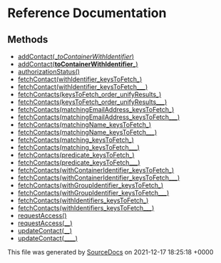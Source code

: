# Reference Documentation

## Methods

-   [addContact(__toContainerWithIdentifier_)](methods/addContact(__toContainerWithIdentifier_).md)
-   [addContact(__toContainerWithIdentifier___)](methods/addContact(__toContainerWithIdentifier___).md)
-   [authorizationStatus()](methods/authorizationStatus().md)
-   [fetchContact(withIdentifier_keysToFetch_)](methods/fetchContact(withIdentifier_keysToFetch_).md)
-   [fetchContact(withIdentifier_keysToFetch___)](methods/fetchContact(withIdentifier_keysToFetch___).md)
-   [fetchContacts(keysToFetch_order_unifyResults_)](methods/fetchContacts(keysToFetch_order_unifyResults_).md)
-   [fetchContacts(keysToFetch_order_unifyResults___)](methods/fetchContacts(keysToFetch_order_unifyResults___).md)
-   [fetchContacts(matchingEmailAddress_keysToFetch_)](methods/fetchContacts(matchingEmailAddress_keysToFetch_).md)
-   [fetchContacts(matchingEmailAddress_keysToFetch___)](methods/fetchContacts(matchingEmailAddress_keysToFetch___).md)
-   [fetchContacts(matchingName_keysToFetch_)](methods/fetchContacts(matchingName_keysToFetch_).md)
-   [fetchContacts(matchingName_keysToFetch___)](methods/fetchContacts(matchingName_keysToFetch___).md)
-   [fetchContacts(matching_keysToFetch_)](methods/fetchContacts(matching_keysToFetch_).md)
-   [fetchContacts(matching_keysToFetch___)](methods/fetchContacts(matching_keysToFetch___).md)
-   [fetchContacts(predicate_keysToFetch_)](methods/fetchContacts(predicate_keysToFetch_).md)
-   [fetchContacts(predicate_keysToFetch___)](methods/fetchContacts(predicate_keysToFetch___).md)
-   [fetchContacts(withContainerIdentifier_keysToFetch_)](methods/fetchContacts(withContainerIdentifier_keysToFetch_).md)
-   [fetchContacts(withContainerIdentifier_keysToFetch___)](methods/fetchContacts(withContainerIdentifier_keysToFetch___).md)
-   [fetchContacts(withGroupIdentifier_keysToFetch_)](methods/fetchContacts(withGroupIdentifier_keysToFetch_).md)
-   [fetchContacts(withGroupIdentifier_keysToFetch___)](methods/fetchContacts(withGroupIdentifier_keysToFetch___).md)
-   [fetchContacts(withIdentifiers_keysToFetch_)](methods/fetchContacts(withIdentifiers_keysToFetch_).md)
-   [fetchContacts(withIdentifiers_keysToFetch___)](methods/fetchContacts(withIdentifiers_keysToFetch___).md)
-   [requestAccess()](methods/requestAccess().md)
-   [requestAccess(__)](methods/requestAccess(__).md)
-   [updateContact(__)](methods/updateContact(__).md)
-   [updateContact(____)](methods/updateContact(____).md)

This file was generated by [SourceDocs](https://github.com/eneko/SourceDocs) on 2021-12-17 18:25:18 +0000